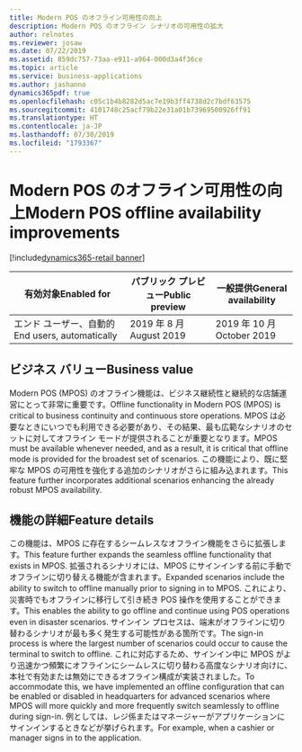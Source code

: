 ```yaml
---
title: Modern POS のオフライン可用性の向上
description: Modern POS のオフライン シナリオの可用性の拡大
author: relnotes
ms.reviewer: josaw
ms.date: 07/22/2019
ms.assetid: 859dc757-73aa-e911-a964-000d3a4f36ce
ms.topic: article
ms.service: business-applications
ms.author: jashanno
dynamics365pdf: true
ms.openlocfilehash: c05c1b4b8282d5ac7e19b3ff4738d2c7bdf63575
ms.sourcegitcommit: 4101748c25acf79b22e31a01b73969500926ff91
ms.translationtype: HT
ms.contentlocale: ja-JP
ms.lasthandoff: 07/30/2019
ms.locfileid: "1793367"
---
```

# <a name="modern-pos-offline-availability-improvements"></a><span data-ttu-id="ef568-103">Modern POS のオフライン可用性の向上</span><span class="sxs-lookup"><span data-stu-id="ef568-103">Modern POS offline availability improvements</span></span>
[!include[dynamics365-retail banner](../includes/dynamics365-retail.md)]

| <span data-ttu-id="ef568-104">有効対象</span><span class="sxs-lookup"><span data-stu-id="ef568-104">Enabled for</span></span>    |  <span data-ttu-id="ef568-105">パブリック プレビュー</span><span class="sxs-lookup"><span data-stu-id="ef568-105">Public preview</span></span> | <span data-ttu-id="ef568-106">一般提供</span><span class="sxs-lookup"><span data-stu-id="ef568-106">General availability</span></span> | 
| ---------- | ---------- |---------- |
|<span data-ttu-id="ef568-107">エンド ユーザー、自動的</span><span class="sxs-lookup"><span data-stu-id="ef568-107">End users, automatically</span></span>|<span data-ttu-id="ef568-108">2019 年 8 月</span><span class="sxs-lookup"><span data-stu-id="ef568-108">August 2019</span></span>| <span data-ttu-id="ef568-109">2019 年 10 月</span><span class="sxs-lookup"><span data-stu-id="ef568-109">October 2019</span></span>|


## <a name="business-value"></a><span data-ttu-id="ef568-110">ビジネス バリュー</span><span class="sxs-lookup"><span data-stu-id="ef568-110">Business value</span></span>
<!-- bv start -->
<span data-ttu-id="ef568-111">Modern POS (MPOS) のオフライン機能は、ビジネス継続性と継続的な店舗運営にとって非常に重要です。</span><span class="sxs-lookup"><span data-stu-id="ef568-111">Offline functionality in Modern POS (MPOS) is critical to business continuity and continuous store operations.</span></span> <span data-ttu-id="ef568-112">MPOS は必要なときにいつでも利用できる必要があり、その結果、最も広範なシナリオのセットに対してオフライン モードが提供されることが重要となります。</span><span class="sxs-lookup"><span data-stu-id="ef568-112">MPOS must be available whenever needed, and as a result, it is critical that offline mode is provided for the broadest set of scenarios.</span></span> <span data-ttu-id="ef568-113">この機能により、既に堅牢な MPOS の可用性を強化する追加のシナリオがさらに組み込まれます。</span><span class="sxs-lookup"><span data-stu-id="ef568-113">This feature further incorporates additional scenarios enhancing the already robust MPOS availability.</span></span>
<!-- bv end -->



## <a name="feature-details"></a><span data-ttu-id="ef568-114">機能の詳細</span><span class="sxs-lookup"><span data-stu-id="ef568-114">Feature details</span></span>
<!--feature detail start -->
<span data-ttu-id="ef568-115">この機能は、MPOS に存在するシームレスなオフライン機能をさらに拡張します。</span><span class="sxs-lookup"><span data-stu-id="ef568-115">This feature further expands the seamless offline functionality that exists in MPOS.</span></span> <span data-ttu-id="ef568-116">拡張されるシナリオには、MPOS にサインインする前に手動でオフラインに切り替える機能が含まれます。</span><span class="sxs-lookup"><span data-stu-id="ef568-116">Expanded scenarios include the ability to switch to offline manually prior to signing in to MPOS.</span></span> <span data-ttu-id="ef568-117">これにより、災害時でもオフラインに移行して引き続き POS 操作を使用することができます。</span><span class="sxs-lookup"><span data-stu-id="ef568-117">This enables the ability to go offline and continue using POS operations even in disaster scenarios.</span></span> <span data-ttu-id="ef568-118">サインイン プロセスは、端末がオフラインに切り替わるシナリオが最も多く発生する可能性がある箇所です。</span><span class="sxs-lookup"><span data-stu-id="ef568-118">The sign-in process is where the largest number of scenarios could occur to cause the terminal to switch to offline.</span></span> <span data-ttu-id="ef568-119">これに対応するため、サインイン中に MPOS がより迅速かつ頻繁にオフラインにシームレスに切り替わる高度なシナリオ向けに、本社で有効または無効にできるオフライン構成が実装されました。</span><span class="sxs-lookup"><span data-stu-id="ef568-119">To accommodate this, we have implemented an offline configuration that can be enabled or disabled in headquarters for advanced scenarios where MPOS will more quickly and more frequently switch seamlessly to offline during sign-in.</span></span> <span data-ttu-id="ef568-120">例としては、レジ係またはマネージャーがアプリケーションにサインインするときなどが挙げられます。</span><span class="sxs-lookup"><span data-stu-id="ef568-120">For example, when a cashier or manager signs in to the application.</span></span>
<!--feature detail end -->











